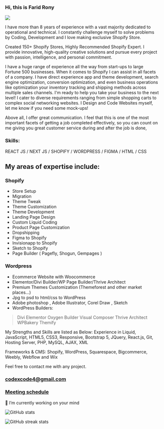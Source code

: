 ### Hi, this is Farid Rony 

![](https://faridrony55.github.io/emailtemplate-img/faridronyurlofgithub.png)

I have more than 8 years of experience with a vast majority dedicated to operational and technical. I constantly challenge myself to solve problems by Coding, Development and I love making exclusive Shopify Store. 

Created 150+ Shopify Stores, Highly Recommended Shopify Expert. I provide innovative, high-quality creative solutions and pursue every project with passion, intelligence, and personal commitment.
 
I have a huge range of experience all the way from start-ups to large Fortune 500 businesses. When it comes to Shopify I can assist in all facets of a company. I have direct experience app and theme development, search engine optimization, conversion optimization, and even business operations like optimization your inventory tracking and shipping methods across multiple sales channels. I'm ready to help you take your business to the next level! I cater to diverse requirements ranging from simple shopping carts to complex social networking websites. I Design and Code Websites myself, let me know if you need some mock-ups!
 
Above all, I offer great communication. I feel that this is one of the most important facets of getting a job completed effectively, so you can count on me giving you great customer service during and after the job is done,

### Skills:  
REACT JS / NEXT JS / SHOPIFY / WORDPRESS / FIGMA / HTML / CSS

## My areas of expertise include: 
### Shopify
 + Store Setup 
 + Migration
 + Theme Tweak 
 + Theme Customization
 + Theme Development 
 + Landing Page Design 
 + Custom Liquid Coding
 + Product Page Customization
 + Dropshipping
 + Figma to Shopify
 + Invisionapp to Shopify 
 + Sketch to Shopify
 + Page Builder ( Pagefly, Shogun, Gempages )
 
### Wordpress
 + Ecommerce Website with Woocommerce
 + Elementor/Divi Builder/WP Page Builder/Thrive Architect
 + Premium Themes Customization (Themeforest and other market places...)
 + Jpg to psd to html/css to WordPress
 + Adobe photoshop , Adobe Illustrator, Corel Draw , Sketch
 + WordPress Builders:
 > Divi
 > Elementor
 > Oxygen Builder
 > Visual Composer
 > Thrive Architect
 > WPBakery
 > Themify

My Strengths and Skills are listed as Below:
Experience in Liquid, JavaScript, HTML5, CSS3, Responsive, Bootstrap 5, JQuery, React.js, Git, Hosting Server, PHP, MySQL, AJAX, XML

Frameworks & CMS: Shopify, WordPress, Squarespace, Bigcommerce, Weebly, Webflow and Wix

Feel free to contact me with any project.
### codexcode4@gmail.com
### [Meeting schedule](https://calendly.com/codexcode-it-solutions/30min)


<!--
**faridrony55/faridrony55** is a ✨ _special_ ✨ repository because its `README.md` (this file) appears on your GitHub profile.

Here are some ideas to get you started:

- 🔭 I’m currently working on ...
- 🌱 I’m currently learning ...
- 👯 I’m looking to collaborate on ...
- 🤔 I’m looking for help with ...
- 💬 Ask me about ...
- 📫 How to reach me: ...
- 😄 Pronouns: ...
- ⚡ Fun fact: ...
-->
 

🔭 I’m currently working on your mind

 
![GitHub stats](https://github-readme-stats.vercel.app/api?username=faridrony55&show_icons=true)  

![GitHub streak stats](https://streak-stats.demolab.com/?user=faridrony55)  

<!-- [![trophy](https://github-profile-trophy.vercel.app/?username=faridrony55)](https://github.com/ryo-ma/github-profile-trophy) -->






